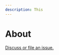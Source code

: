 ```yaml
---
description: This
---
```


# About

[Discuss or file an issue.](https://github.com/tbm98/notebook/issues)
